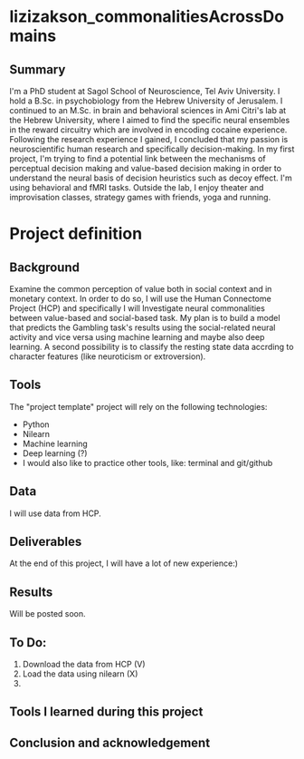 # lizizakson_commonalitiesAcrossDomains

## Summary
I'm a PhD student at Sagol School of Neuroscience, Tel Aviv University. I hold a B.Sc. in psychobiology from the Hebrew University of Jerusalem. I continued to an M.Sc. in brain and behavioral sciences in Ami Citri's lab at the Hebrew University, where I aimed to find the specific neural ensembles in the reward circuitry which are involved in encoding cocaine experience. Following the research experience I gained, I concluded that my passion is neuroscientific human research and specifically decision-making. In my first project, I'm trying to find a potential link between the mechanisms of perceptual decision making and value-based decision making in order to understand the neural basis of decision heuristics such as decoy effect. I'm using behavioral and fMRI tasks.
Outside the lab, I enjoy theater and improvisation classes, strategy games with friends, yoga and running.

# Project definition
## Background
Examine the common perception of value both in social context and in monetary context. In order to do so, I will use the Human Connectome Project (HCP) and specifically I will Investigate neural commonalities between value-based and social-based task.
My plan is to build a model that predicts the Gambling task's results using the social-related neural activity and vice versa using machine learning and maybe also deep learning.
A second possibility is to classify the resting state data accrding to character features (like neuroticism or extroversion).

## Tools
The "project template" project will rely on the following technologies:
- Python
- Nilearn
- Machine learning
- Deep learning (?)
- I would also like to practice other tools, like: terminal and git/github

## Data
I will use data from HCP.

## Deliverables
At the end of this project, I will have a lot of new experience:)

## Results
Will be posted soon.

## To Do:
1. Download the data from HCP (V)
2. Load the data using nilearn (X)
3. 

## Tools I learned during this project


## Conclusion and acknowledgement


